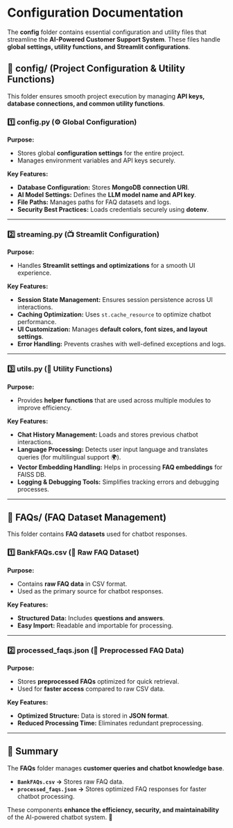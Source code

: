 # Configuration Documentation

The **config** folder contains essential configuration and utility files that streamline the **AI-Powered Customer Support System**. These files handle **global settings, utility functions, and Streamlit configurations**.

## 📂 config/ (Project Configuration & Utility Functions)
This folder ensures smooth project execution by managing **API keys, database connections, and common utility functions**.

### 1️⃣ **config.py** (⚙️ Global Configuration)
**Purpose:**
- Stores global **configuration settings** for the entire project.
- Manages environment variables and API keys securely.

**Key Features:**
- **Database Configuration:** Stores **MongoDB connection URI**.
- **AI Model Settings:** Defines the **LLM model name and API key**.
- **File Paths:** Manages paths for FAQ datasets and logs.
- **Security Best Practices:** Loads credentials securely using **dotenv**.

---

### 2️⃣ **streaming.py** (📺 Streamlit Configuration)
**Purpose:**
- Handles **Streamlit settings and optimizations** for a smooth UI experience.

**Key Features:**
- **Session State Management:** Ensures session persistence across UI interactions.
- **Caching Optimization:** Uses `st.cache_resource` to optimize chatbot performance.
- **UI Customization:** Manages **default colors, font sizes, and layout settings**.
- **Error Handling:** Prevents crashes with well-defined exceptions and logs.

---

### 3️⃣ **utils.py** (🔧 Utility Functions)
**Purpose:**
- Provides **helper functions** that are used across multiple modules to improve efficiency.

**Key Features:**
- **Chat History Management:** Loads and stores previous chatbot interactions.
- **Language Processing:** Detects user input language and translates queries (for multilingual support 🌍).
- **Vector Embedding Handling:** Helps in processing **FAQ embeddings** for FAISS DB.
- **Logging & Debugging Tools:** Simplifies tracking errors and debugging processes.

---

## 📂 FAQs/ (FAQ Dataset Management)
This folder contains **FAQ datasets** used for chatbot responses.

### 1️⃣ **BankFAQs.csv** (📄 Raw FAQ Dataset)
**Purpose:**
- Contains **raw FAQ data** in CSV format.
- Used as the primary source for chatbot responses.

**Key Features:**
- **Structured Data:** Includes **questions and answers**.
- **Easy Import:** Readable and importable for processing.

---

### 2️⃣ **processed_faqs.json** (📂 Preprocessed FAQ Data)
**Purpose:**
- Stores **preprocessed FAQs** optimized for quick retrieval.
- Used for **faster access** compared to raw CSV data.

**Key Features:**
- **Optimized Structure:** Data is stored in **JSON format**.
- **Reduced Processing Time:** Eliminates redundant preprocessing.

---

## 🌟 Summary

The **FAQs** folder manages **customer queries and chatbot knowledge base**.
- **`BankFAQs.csv` →** Stores raw FAQ data.
- **`processed_faqs.json` →** Stores optimized FAQ responses for faster chatbot processing.

These components **enhance the efficiency, security, and maintainability** of the AI-powered chatbot system. 🚀


